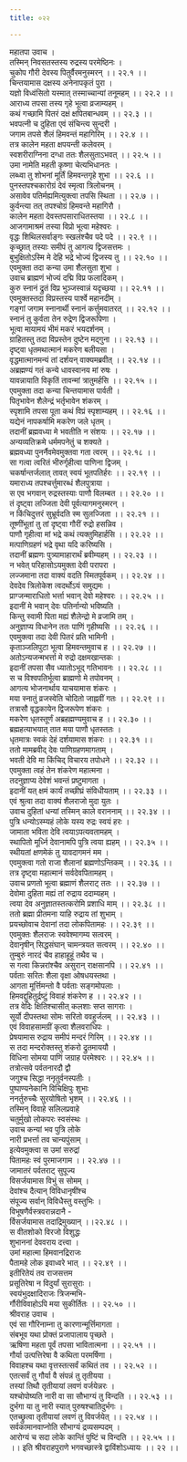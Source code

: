```yaml
---
title: ०२२

---
```

महातपा उवाच ।  
तस्मिन् निवसतस्तस्य रुद्रस्य परमेष्ठिनः ।  
चुकोप गौरी देवस्य पितुर्वैरमनुस्मरन् ।। २२.१ ।।  
चिन्तयामास दक्षस्य अनेनापकृतं पुरा ।  
यज्ञो विध्वंसितो यस्मात् तस्माच्चान्यां तनूमहम् ।। २२.२ ।।  
आराध्य तपसा तस्य गृहे भूत्वा व्रजाम्यहम् ।  
कथं गच्छामि पितरं दक्षं क्षपितबान्धवम् ।। २२.३ ।।  
भवपत्नी च दुहिता एवं संचिन्त्य सुन्दरी ।  
जगाम तपसे शैलं हिमवन्तं महागिरिम् ।। २२.४ ।।  
तत्र कालेन महता क्षपयन्ती कलेवरम् ।  
स्वशरीराग्निना दग्धा ततः शैलसुताऽभवत् ।। २२.५ ।।  
उमा नामेति महती कृष्णा चेत्यभिधानतः ।  
लब्ध्वा तु शोभनां मूर्तिं हिमवन्तगृहे शुभा ।। २२.६ ।।  
पुनस्तपश्चकारोग्रं देवं स्मृत्वा त्रिलोचनम् ।  
असावेव पतिर्मह्यमित्युक्त्वा तपसि स्थिता ।। २२.७ ।।  
कुर्वन्त्या तत् तपश्चोग्रं हिमवन्ते महागिरौ ।  
कालेन महता देवस्तपसाराधितस्तया ।। २२.८ ।।  
आजगामाश्रमं तस्या विप्रो भूत्वा महेश्वरः ।  
वृद्धः शिथिलसर्वाङ्गः स्खलंश्चैव पदे पदे ।। २२.९ ।।  
कृच्छ्रात् तस्याः समीपं तु आगत्य द्विजसत्तमः ।  
बुभुक्षितोऽस्मि मे देहि भद्रे भोज्यं द्विजस्य तु ।। २२.१० ।।  
एवमुक्ता तदा कन्या उमा शैलसुता शुभा ।  
उवाच ब्राह्मणं भोज्यं दद्मि विप्र फलादिकम् ।  
कुरु स्नानं द्रुतं विप्र भुञ्जस्वान्नं यदृच्छया ।। २२.११ ।।  
एवमुक्तस्तदा विप्रस्तस्य पार्श्वे महानदीम् ।  
गङ्गां जगाम स्नानार्थी स्नानं कर्त्तुमवातरत् ।। २२.१२ ।।  
स्नानं तु कुर्वता तेन रुद्रेण द्विजरूपिणा ।  
भूत्वा मायामयं भीमं मकरं भयदर्शनम् ।  
ग्राहितस्तु तदा विप्रस्तेन दुष्टेन मद्गुना ।। २२.१३ ।।  
दृष्ट्वा धृतमथात्मानं मकरेण बलीयसा ।  
वृद्धमात्मानमन्यं तां दर्शयन् वाक्यमब्रवीत् ।। २२.१४ ।।  
अब्रह्मण्यं गतं कन्ये धावस्वानय मां रुषः ।  
यावन्नायाति विकृतिं तावन्मां त्रातुमर्हसि ।। २२.१५ ।।  
एवमुक्ता तदा कन्या चिन्तयामास पार्वती ।  
पितृभावेन शैलेन्द्रं भर्तृभावेन शंकरम् ।  
स्पृशामि तपसा पूता कथं विप्रं स्पृशाम्यहम् ।। २२.१६ ।।  
यद्येनं नापकर्षामि मकरेण जले धृतम् ।  
तदानीं ब्रह्मवध्या मे भवतीति न संशयः ।। २२.१७ ।।  
अन्यव्यतिक्रमे धर्ममपनेतुं च शक्यते ।  
ब्रह्मवध्या पुनर्नैवमेवमुक्तवा गता त्वरम् ।। २२.१८ ।।  
सा गत्वा त्वरितं भीरुर्गृहीत्वा पाणिना द्विजम् ।  
चकर्षान्तर्जलात् तावत् स्वयं भूतपतिर्हरः ।। २२.१९ ।।  
यमाराध्य तपश्चर्त्तुमारब्धं शैलपुत्राया ।  
स एव भगवान् रुद्रस्तस्याः पाणौ विलम्बत ।। २२.२० ।।  
तं दृष्ट्वा लज्जिता देवी पूर्वत्यागमनुस्मरन् ।  
न किंचिदुत्तरं सुभ्रूर्वदति स्म सुलज्जिता ।। २२.२१ ।।  
तूष्णींभूतां तु तां दृष्ट्वा गौरीं रुद्रो हसन्निव ।  
पाणौ गृहीत्वा मां भद्रे कथं त्यक्तुमिहार्हसि ।। २२.२२ ।।  
मत्पाणिग्रहणं भद्रे वृथा यदि करिष्यसि ।  
तदानीं ब्रह्मणः पुत्र्यामाहारार्थं ब्रवीम्यहम् ।। २२.२३ ।।  
न भवेत् परिहासोऽयमुक्ता देवी परापरा ।  
लज्जमाना तदा वाक्यं वदति स्मितपूर्वकम् ।। २२.२४ ।।  
देवदेव त्रिलोकेश त्वदर्थोऽयं समुद्यमः ।  
प्राग्जन्माराधितो भर्त्ता भवान् देवो महेश्वरः ।। २२.२५ ।।  
इदानीं मे भवान् देवः पतिर्नान्यो भविष्यति ।  
किन्तु स्वामी पिता मह्यं शैलेन्द्रो मे व्रजामि तम् ।  
अनुज्ञाप्य विधानेन ततः पाणिं गृहीष्यसि ।। २२.२६ ।।  
एवमुक्त्वा तदा देवी पितरं प्रति भामिनी ।  
कृताञ्जलिपुटा भूत्वा हिमवन्तमुवाच ह ।। २२.२७ ।।  
अतोऽन्यजन्मभर्त्ता मे रुद्रो दक्षमखान्तकः ।  
इदानीं तपसा सैव ध्यातोऽभूद् गतिभावनः ।। २२.२८ ।।  
स च विश्वपतिर्भूत्वा ब्राह्मणो मे तपोवनम् ।  
आगत्य भोजनार्थाय याचयामास शंकरः ।  
मया स्नातुं व्रजस्वेति चोदितो जाह्नवीं गतः ।। २२.२९ ।।  
तत्रासौ वृद्धकायेन द्विजरूपेण शंकरः ।  
मकरेण धृतस्तूर्णं अब्रहह्मण्यमुवाच ह ।। २२.३० ।।  
ब्रह्महत्याभयात् तात मया पाणौ धृतस्ततः ।  
धृतमात्रः स्वकं देहं दर्शयामास शंकरः ।। २२.३१ ।।  
ततो मामब्रवीद् देवः पाणिग्रहणमागताम् ।  
भवती देवि मा किंचिद् विचारय तपोधने ।। २२.३२ ।।  
एवमुक्ता त्वहं तेन शंकरेण महात्मना ।  
तदनुज्ञाप्य देवेशं भवन्तं प्रष्टुमागता ।  
इदानीं यत् क्षमं कार्यं तच्छीघ्रं संविधीयताम् ।। २२.३३ ।।  
एवं श्रुत्वा तदा वाक्यं शैलराजो मुदा युतः ।  
उवाच दुहितां धन्यां तस्मिन् काले वराननाम् ।। २२.३४ ।।  
पुत्रि धन्योऽस्म्यहं लोके यस्य रुद्रः स्वयं हरः ।  
जामाता भविता देवि त्वयाऽपत्यवतामहम् ।  
स्थापितो मूर्ध्नि देवानामपि पुत्रि त्वया ह्यहम् ।। २२.३५ ।।  
स्थीयतां क्षणमेकं तु यावदागमनं मम ।  
एवमुक्त्वा गतो राजा शैलानां ब्रह्मणोऽन्तिकम् ।। २२.३६ ।।  
तत्र दृष्ट्वा महात्मानं सर्वदेवपितामहम् ।  
उवाच प्रणतो भूत्वा ब्रह्माणं शैलराट् ततः ।। २२.३७ ।।  
देवोमा दुहिता मह्यं तां रुद्राय ददाम्यहम् ।  
त्वया देव अनुज्ञातस्तत्करोमि प्रशाधि माम् ।। २२.३८ ।।  
ततो ब्रह्मा प्रीतमना याहि रुद्राय तां शुभाम् ।  
प्रयच्छोवाच देवानां तदा लोकपितामहः ।। २२.३९ ।।  
एवमुक्तः शैलराजः स्ववेश्मागम्य सत्वरम् ।  
देवानृषीन् सिद्धसंघान् चामन्त्रयत सत्वरम् ।। २२.४० ।।  
तुम्बुरुं नारदं चैव हाहाहूहूं तथैव च ।  
स गत्वा किन्नरांश्चैव असुरान् राक्षसानपि ।। २२.४१ ।।  
पर्वताः सरितः शैला वृक्षा ओषधयस्तथा ।  
आगता मूर्त्तिमन्तो वै पर्वताः सङ्गमोपलाः ।  
हिमवद्दुहितुर्द्रष्टुं विवाहं शंकरेण ह ।। २२.४२ ।।  
तत्र वेदिः क्षितिश्चासीत् कलशाः सप्त सागराः ।  
सूर्यो दीपस्तथा सोमः सरितो ववहुर्जलम् ।। २२.४३ ।।  
एवं विवाहसामग्रीं कृत्वा शैलवराधिपः ।  
प्रेषयामास रुद्राय समीपं मन्दरं गिरिम् ।। २२.४४ ।।  
स तदा मन्दरोक्तस्तु शंकरो द्रुतमाययौ ।  
विधिना सोमया पाणिं जग्राह परमेश्वरः ।। २२.४५ ।।  
तत्रोत्सवे पर्वतनारदौ द्वौ  
जगुश्च सिद्धा ननृतुर्वनस्पतीः ।  
पुष्पाण्यनेकानि विचिक्षिपुः शुभाः  
ननर्तुरुच्चैः सुरयोषितो भृशम् ।। २२.४६ ।।  
तस्मिन् विवाहे सलिलप्रवाहे  
चतुर्मुखो लोकपरः स्वसंस्थः ।  
उवाच कन्यां भव पुत्रि लोके  
नारी प्रभर्त्ता तव चान्यपुंसाम् ।  
इत्येवमुक्त्वा स उमां सरुद्रां  
पितामहः स्वं पुरमाजगाम ।। २२.४७ ।।  
जामातरं पर्वतराट् सुपूज्य  
विसर्जयामास विभुं स सोमम् ।  
देवांश्च दैत्यान् विविधानृषींश्च  
संपूज्य सर्वान् विविधैस्तु वस्तुभिः ।  
विभूषणैर्वस्त्रवरान्नदानै -  
र्विसर्जयामास तदाद्रिमुख्यान् ।।२२.४८ ।।  
स वीतशोको विरजो विशुद्धः  
शुभाननां देववराय दत्त्वा ।  
उमां महात्मा हिमवानद्रिराजः  
पैतामहे लोक इवाध्वरे भात् ।। २२.४९ ।।  
इतीरितेयं तव राजसत्तम  
प्रसूतिरेषा न विदुर्यां सुरासुराः ।  
स्वयंभुदक्षादिराजः त्रिजन्मभि-  
र्गौरीविवाहोऽपि मया सुकीर्तितः ।। २२.५० ।।  
श्रीवराह उवाच ।  
एवं सा गौरिनाम्ना तु कारणान्मूर्त्तिमागता ।  
संबभूव यथा प्रोक्तं प्रजापालाय पृच्छते ।  
ऋषिणा महता पूर्वं तपसा भावितात्मना ।। २२.५१ ।।  
गौर्या उत्पत्तिरेषा वै कथिता परमर्षिणा ।  
विवाहश्च यथा वृत्तस्तत्सर्वं कथितं तव ।। २२.५२ ।।  
एतत्सर्वं तु गौर्या वै संपन्नं तु तृतीयया ।  
तस्यां तिथौ तृतीयायां लवणं वर्जयेन्नरः ।  
यश्चोपोष्यति नारी वा सा सौभाग्यं तु विन्दति ।। २२.५३ ।।  
दुर्भगा या तु नारी स्यात् पुरुषश्चातिदुर्भगः ।  
एतच्छ्रुत्वा तृतीयायां लवणं तु विवर्जयेत् ।। २२.५४ ।।  
सर्वकामानवाप्नोति सौभाग्यं द्रव्यसम्पदम् ।  
आरोग्यं च सदा लोके कान्तिं पुष्टिं च विन्दति ।। २२.५५ ।।  
।। इति श्रीवराहपुराणे भगवच्छास्त्रे द्वाविंशोऽध्यायः ।। २२ ।।